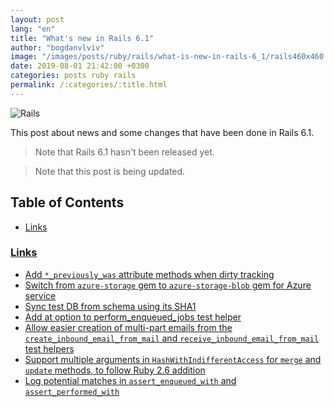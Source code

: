 ```yaml
---
layout: post
lang: "en"
title: "What's new in Rails 6.1"
author: "bogdanvlviv"
image: "/images/posts/ruby/rails/what-is-new-in-rails-6_1/rails460x460.png"
date: 2019-08-01 21:42:00 +0300
categories: posts ruby rails
permalink: /:categories/:title.html
---
```


<div class="picture">
  <img src="{{ "/images/posts/ruby/rails/what-is-new-in-rails-6_1/rails160x160.png" | absolute_url }}" title="Rails">
</div>

This post about news and some changes that have been done in Rails 6.1.

> Note that Rails 6.1 hasn't been released yet.

> Note that this post is being updated.

## Table of Contents

- [Links](#links)

### [Links](#links)

- [Add `*_previously_was` attribute methods when dirty tracking](https://github.com/rails/rails/pull/36836)
- [Switch from `azure-storage` gem to `azure-storage-blob` gem for Azure service](https://github.com/rails/rails/pull/36866)
- [Sync test DB from schema using its SHA1](https://github.com/rails/rails/pull/36870)
- [Add at option to perform_enqueued_jobs test helper](https://github.com/rails/rails/pull/36864)
- [Allow easier creation of multi-part emails from the `create_inbound_email_from_mail` and `receive_inbound_email_from_mail` test helpers](https://github.com/rails/rails/pull/36856)
- [Support multiple arguments in `HashWithIndifferentAccess` for `merge` and `update` methods, to follow Ruby 2.6 addition](https://github.com/rails/rails/pull/36880)
- [Log potential matches in `assert_enqueued_with` and `assert_performed_with`](https://github.com/rails/rails/pull/36920)
